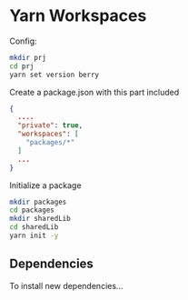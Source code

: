 # Yarn Workspaces

Config:
```bash
mkdir prj
cd prj
yarn set version berry
```

Create a package.json with this part included
```json
{
  ....
  "private": true,
  "workspaces": [
    "packages/*"
  ]
  ...
}
```

Initialize a package
```bash
mkdir packages
cd packages
mkdir sharedLib
cd sharedLib
yarn init -y
```

## Dependencies

To install new dependencies...